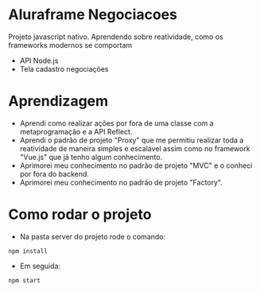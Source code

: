 # Aluraframe Negociacoes

Projeto javascript nativo. Aprendendo sobre reatividade, como os frameworks modernos se comportam

- API Node.js
- Tela cadastro negociações

# Aprendizagem

- Aprendi como realizar ações por fora de uma classe com a metaprogramação e a API Reflect.
- Aprendi o padrão de projeto "Proxy" que me permitiu realizar toda a reatividade de maneira simples e escalável assim como no framework "Vue.js" que já tenho algum conhecimento.
- Aprimorei meu conhecimento no padrão de projeto "MVC" e o conheci por fora do backend.
- Aprimorei meu conhecimento no padrão de projeto "Factory".

# Como rodar o projeto

- Na pasta server do projeto rode o comando:
```
npm install
```
- Em seguida:
```
npm start
```
